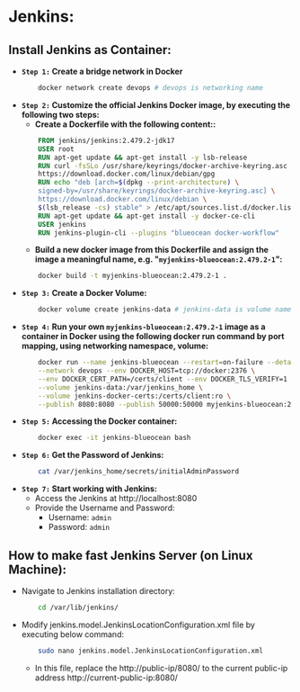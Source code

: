 # Jenkins:
## Install Jenkins as Container:
* **`Step 1:` Create a bridge network in Docker**
    ```bash
        docker network create devops # devops is networking name
    ```
* **`Step 2:` Customize the official Jenkins Docker image, by executing the following two steps:**
    * **Create a Dockerfile with the following content::**
    ```Dockerfile
        FROM jenkins/jenkins:2.479.2-jdk17
        USER root
        RUN apt-get update && apt-get install -y lsb-release
        RUN curl -fsSLo /usr/share/keyrings/docker-archive-keyring.asc \
        https://download.docker.com/linux/debian/gpg
        RUN echo "deb [arch=$(dpkg --print-architecture) \
        signed-by=/usr/share/keyrings/docker-archive-keyring.asc] \
        https://download.docker.com/linux/debian \
        $(lsb_release -cs) stable" > /etc/apt/sources.list.d/docker.list
        RUN apt-get update && apt-get install -y docker-ce-cli
        USER jenkins
        RUN jenkins-plugin-cli --plugins "blueocean docker-workflow"
    ```
    * **Build a new docker image from this Dockerfile and assign the image a meaningful name, e.g. "`myjenkins-blueocean:2.479.2-1`":**
    ```bash
        docker build -t myjenkins-blueocean:2.479.2-1 .
    ```
* **`Step 3:` Create a Docker Volume:**
    ```bash
        docker volume create jenkins-data # jenkins-data is volume name
    ```
* **`Step 4:` Run your own `myjenkins-blueocean:2.479.2-1` image as a container in Docker using the following docker run command by port mapping, using networking namespace, volume:**
    ```bash
        docker run --name jenkins-blueocean --restart=on-failure --detach \
        --network devops --env DOCKER_HOST=tcp://docker:2376 \
        --env DOCKER_CERT_PATH=/certs/client --env DOCKER_TLS_VERIFY=1 \
        --volume jenkins-data:/var/jenkins_home \
        --volume jenkins-docker-certs:/certs/client:ro \
        --publish 8080:8080 --publish 50000:50000 myjenkins-blueocean:2.479.2-1
    ```
* **`Step 5:` Accessing the Docker container:**
    ```bash
        docker exec -it jenkins-blueocean bash
    ```
* **`Step 6:` Get the Password of Jenkins:**
    ```bash
        cat /var/jenkins_home/secrets/initialAdminPassword
    ```
* **`Step 7:` Start working with Jenkins:**
    * Access the Jenkins at http://localhost:8080
    * Provide the Username and Password:
        * Username: `admin`
        * Password: `admin`


## How to make fast Jenkins Server (on Linux Machine):
* Navigate to Jenkins installation directory:
    ```bash
        cd /var/lib/jenkins/
    ```
* Modify jenkins.model.JenkinsLocationConfiguration.xml file by executing below command:
    ```bash
        sudo nano jenkins.model.JenkinsLocationConfiguration.xml
    ```
    * In this file, replace the http://public-ip/8080/ to the current public-ip address http://current-public-ip:8080/
